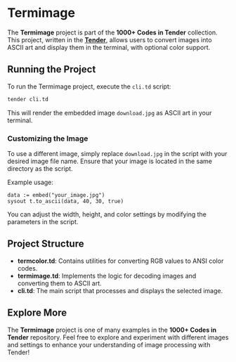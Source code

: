 # Termimage

The **Termimage** project is part of the **1000+ Codes in Tender** collection. This project, written in the [**Tender**](https://github.com/2dprototype/tender), allows users to convert images into ASCII art and display them in the terminal, with optional color support.

## Running the Project

To run the Termimage project, execute the `cli.td` script:

```bash
tender cli.td
```

This will render the embedded image `download.jpg` as ASCII art in your terminal.

### Customizing the Image

To use a different image, simply replace `download.jpg` in the script with your desired image file name. Ensure that your image is located in the same directory as the script.

Example usage:

```tender
data := embed("your_image.jpg")
sysout t.to_ascii(data, 40, 30, true)
```

You can adjust the width, height, and color settings by modifying the parameters in the script.

## Project Structure

- **termcolor.td**: Contains utilities for converting RGB values to ANSI color codes.
- **termimage.td**: Implements the logic for decoding images and converting them to ASCII art.
- **cli.td**: The main script that processes and displays the selected image.

## Explore More

The **Termimage** project is one of many examples in the **1000+ Codes in Tender** repository. Feel free to explore and experiment with different images and settings to enhance your understanding of image processing with Tender!
